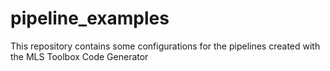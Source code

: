 # pipeline_examples
This repository contains some configurations for the pipelines created with the MLS Toolbox Code Generator
